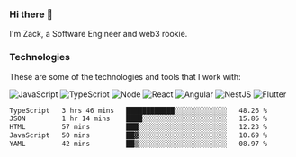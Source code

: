 ### Hi there 👋
I'm Zack, a Software Engineer and web3 rookie.

### Technologies
These are some of the technologies and tools that I work with:

![JavaScript](https://img.shields.io/badge/JavaScript-323330.svg?logo=javascript&logoColor=F7DF1E) 
![TypeScript](https://img.shields.io/badge/TypeScript-007ACC.svg?logo=typescript&logoColor=white) 
![Node](https://img.shields.io/badge/Node.js-43853D.svg?logo=node.js&logoColor=white)
![React](https://img.shields.io/badge/React-20232a.svg?logo=react&logoColor=61DAFB) 
![Angular](https://img.shields.io/badge/Angular-E23237.svg?logo=angularjs&logoColor=white)
![NestJS](https://img.shields.io/badge/NestJS-E0234E?logo=nestjs&logoColor=white)
![Flutter](https://img.shields.io/badge/Flutter-02569B.svg?logo=flutter&logoColor=white)

<!--START_SECTION:waka-->

```txt
TypeScript   3 hrs 46 mins   ████████████░░░░░░░░░░░░░   48.26 %
JSON         1 hr 14 mins    ████░░░░░░░░░░░░░░░░░░░░░   15.86 %
HTML         57 mins         ███░░░░░░░░░░░░░░░░░░░░░░   12.23 %
JavaScript   50 mins         ██▓░░░░░░░░░░░░░░░░░░░░░░   10.69 %
YAML         42 mins         ██▒░░░░░░░░░░░░░░░░░░░░░░   08.97 %
```

<!--END_SECTION:waka-->
